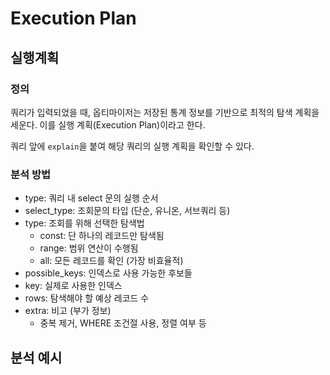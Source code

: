 # Execution Plan

## 실행계획

### 정의

쿼리가 입력되었을 때, 옵티마이저는 저장된 통계 정보를 기반으로 최적의 탐색 계획을 세운다. 이를 실행 계획(Execution Plan)이라고 한다.

쿼리 앞에 `explain`을 붙여 해당 쿼리의 실행 계획을 확인할 수 있다.

### 분석 방법

* type: 쿼리 내 select 문의 실행 순서
* select\_type: 조회문의 타입 (단순, 유니온, 서브쿼리 등)
* type: 조회를 위해 선택한 탐색법
  * const: 단 하나의 레코드만 탐색됨
  * range: 범위 연산이 수행됨
  * all: 모든 레코드를 확인 (가장 비효율적)
* possible\_keys: 인덱스로 사용 가능한 후보들
* key: 실제로 사용한 인덱스
* rows: 탐색해야 할 예상 레코드 수
* extra: 비고 (부가 정보)
  * 중복 제거, WHERE 조건절 사용, 정렬 여부 등

## 분석 예시
